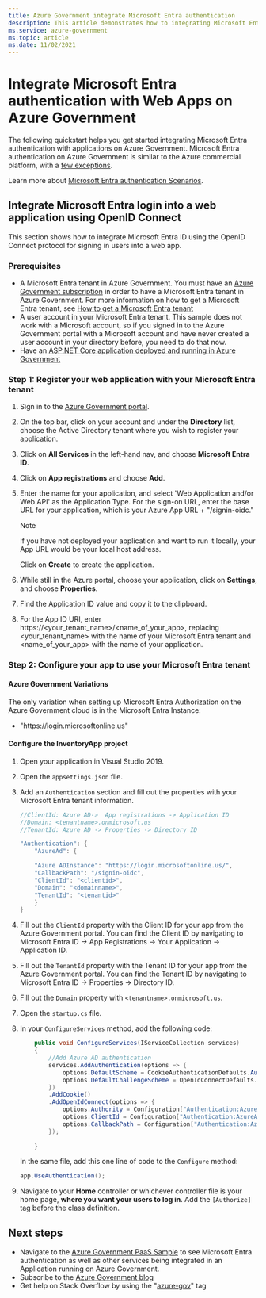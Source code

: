 ```yaml
---
title: Azure Government integrate Microsoft Entra authentication
description: This article demonstrates how to integrating Microsoft Entra authentication on Azure Government.
ms.service: azure-government
ms.topic: article
ms.date: 11/02/2021 
---
```


# Integrate Microsoft Entra authentication with Web Apps on Azure Government

The following quickstart helps you get started integrating Microsoft Entra authentication with applications on Azure Government. Microsoft Entra authentication on Azure Government is similar to the Azure commercial platform, with a [few exceptions](./compare-azure-government-global-azure.md).

Learn more about [Microsoft Entra authentication Scenarios](../active-directory/develop/authentication-vs-authorization.md). 

<a name='integrate-azure-ad-login-into-a-web-application-using-openid-connect'></a>

## Integrate Microsoft Entra login into a web application using OpenID Connect

This section shows how to integrate Microsoft Entra ID using the OpenID Connect protocol for signing in users into a web app. 

### Prerequisites 

- A Microsoft Entra tenant in Azure Government. You must have an [Azure Government subscription](https://azure.microsoft.com/overview/clouds/government/request/) in order to have a Microsoft Entra tenant in Azure Government. For more information on how to get a Microsoft Entra tenant, see [How to get a Microsoft Entra tenant](../active-directory/develop/quickstart-create-new-tenant.md) 
- A user account in your Microsoft Entra tenant. This sample does not work with a Microsoft account, so if you signed in to the Azure Government portal with a Microsoft account and have never created a user account in your directory before, you need to do that now.
- Have an [ASP.NET Core application deployed and running in Azure Government](documentation-government-howto-deploy-webandmobile.md)

<a name='step-1-register-your-web-application-with-your-azure-ad-tenant'></a>

### Step 1: Register your web application with your Microsoft Entra tenant 

1. Sign in to the [Azure Government portal](https://portal.azure.us).
2. On the top bar, click on your account and under the **Directory** list, choose the Active Directory tenant where you wish to register your application.
3. Click on **All Services** in the left-hand nav, and choose **Microsoft Entra ID**.
4. Click on **App registrations** and choose **Add**.
5. Enter the name for your application, and select 'Web Application and/or Web API' as the Application Type. For the sign-on URL, enter the base URL for your application, which is your Azure App URL + "/signin-oidc." 

    >[!Note] 
    > If you have not deployed your application and want to run it locally, your App URL would be your local host address.
    >
    >

    Click on **Create** to create the application.
6. While still in the Azure portal, choose your application, click on **Settings**, and choose **Properties**.
7. Find the Application ID value and copy it to the clipboard.
8. For the App ID URI, enter https://\<your_tenant_name\>/\<name_of_your_app\>, replacing \<your_tenant_name\> with the name of your Microsoft Entra tenant and \<name_of_your_app\> with the name of your application.

<a name='step-2--configure-your-app-to-use-your-azure-ad-tenant'></a>

### Step 2:  Configure your app to use your Microsoft Entra tenant

#### Azure Government Variations

The only variation when setting up Microsoft Entra Authorization on the Azure Government cloud is in the Microsoft Entra Instance:
- "https:\//login.microsoftonline.us"

#### Configure the InventoryApp project

1. Open your application in Visual Studio 2019.
2. Open the `appsettings.json` file.
3. Add an `Authentication` section and fill out the properties with your Microsoft Entra tenant information.
	
    ```cs
    //ClientId: Azure AD->  App registrations -> Application ID
    //Domain: <tenantname>.onmicrosoft.us
    //TenantId: Azure AD -> Properties -> Directory ID

    "Authentication": {
        "AzureAd": {

        "Azure ADInstance": "https://login.microsoftonline.us/",
        "CallbackPath": "/signin-oidc",
        "ClientId": "<clientid>",
        "Domain": "<domainname>",
        "TenantId": "<tenantid>"
        }
    }
    ```
4. Fill out the `ClientId` property with the Client ID for your app from the Azure Government portal. You can find the Client ID by navigating to Microsoft Entra ID -> App Registrations -> Your Application -> Application ID. 
5. Fill out the `TenantId` property with the Tenant ID for your app from the Azure Government portal. You can find the Tenant ID by navigating to Microsoft Entra ID -> Properties -> Directory ID. 
6. Fill out the `Domain` property with `<tenantname>.onmicrosoft.us`.
7. Open the `startup.cs` file.
8. In your `ConfigureServices` method, add the following code:

    ```cs
        public void ConfigureServices(IServiceCollection services)
        {      
            //Add Azure AD authentication
            services.AddAuthentication(options => {
                options.DefaultScheme = CookieAuthenticationDefaults.AuthenticationScheme;
                options.DefaultChallengeScheme = OpenIdConnectDefaults.AuthenticationScheme;
            })
            .AddCookie()
            .AddOpenIdConnect(options => {
                options.Authority = Configuration["Authentication:AzureAd:Azure ADInstance"] + Configuration["Authentication:AzureAd:TenantId"];
                options.ClientId = Configuration["Authentication:AzureAd:ClientId"];
                options.CallbackPath = Configuration["Authentication:AzureAd:CallbackPath"];
            });
        
        }
    ```

    In the same file, add this one line of code to the `Configure` method:

    ```csharp
    app.UseAuthentication();
    ```

9. Navigate to your **Home** controller or whichever controller file is your home page, **where you want your users to log in**. Add the `[Authorize]` tag before the class definition.

## Next steps

* Navigate to the [Azure Government PaaS Sample](https://github.com/Azure-Samples/gov-paas-sample) to see Microsoft Entra authentication as well as other services being integrated in an Application running on Azure Government. 
* Subscribe to the [Azure Government blog](https://blogs.msdn.microsoft.com/azuregov/)
* Get help on Stack Overflow by using the "[azure-gov](https://stackoverflow.com/questions/tagged/azure-gov)" tag
